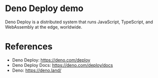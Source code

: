 Deno Deploy demo
================

Deno Deploy is a distributed system that runs JavaScript, TypeScript, and WebAssembly at the edge, worldwide.


# References

* Deno Deploy:  https://deno.com/deploy
* Deno Deploy Docs: https://deno.com/deploy/docs
* Deno: https://deno.land/
